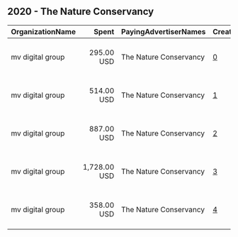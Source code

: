 ## 2020 - The Nature Conservancy 
|OrganizationName|Spent|PayingAdvertiserNames|CreativeUrls|Impressions|Genders|AgeBrackets|CountryCodes|BillingAddresses|CandidateBallotInformation|
|:---|---:|:---|:---|---:|:---|:---|:---|:---|:---|
|mv digital group|295.00 USD|The Nature Conservancy|[0](https://www.snap.com/political-ads/asset/54e128295ee33e805977de8e2330d6e8bdb450532b16efb30d458f53af159ab5?mediaType=jpg)|54,990||18+|united states|"One, World Trade Center ,new york,10007,US"||
|mv digital group|514.00 USD|The Nature Conservancy|[1](https://www.snap.com/political-ads/asset/8f2439f94a53bd94b457462ad327c0583ae865a18e1f56782b501d603ac193b1?mediaType=jpg)|98,469||18+|united states|"One, World Trade Center ,new york,10007,US"||
|mv digital group|887.00 USD|The Nature Conservancy|[2](https://www.snap.com/political-ads/asset/9956e8449e04495dd0fd2372e8421497e3b70ac448be102c30095043c29515d0?mediaType=jpg)|171,679||18+|united states|"One, World Trade Center ,new york,10007,US"||
|mv digital group|1,728.00 USD|The Nature Conservancy|[3](https://www.snap.com/political-ads/asset/ca1f18debb935a723ff0b83dac81aa2e411c194ff0e3e84075350e84eb7ab8e4?mediaType=mp4)|387,393||18+|united states|"One, World Trade Center ,new york,10007,US"||
|mv digital group|358.00 USD|The Nature Conservancy|[4](https://www.snap.com/political-ads/asset/5edb3a100c66df6da55bac18025f200ddbc5aef23acf577bd32b578ddae28f20?mediaType=jpg)|68,245||18+|united states|"One, World Trade Center ,new york,10007,US"||

